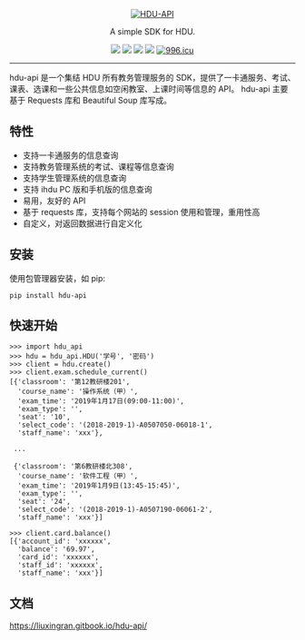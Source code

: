 <p align="center">
  <a href="https://github.com/Cyrus97/hdu-api"><img src="https://i.loli.net/2019/04/03/5ca4c6ffc61fa.png" alt="HDU-API"></a>
</p>
<p align="center">
A simple SDK for HDU.
</p>
<p align="center">
  <a href="https://pypi.org/project/hdu-api/"><img src="https://img.shields.io/pypi/v/hdu-api.svg?style=flat"></a>
  <a href="https://github.com/Cyrus97/hdu-api"><img src="https://img.shields.io/pypi/pyversions/hdu-api.svg?style=flat"></a>
  <a href="https://github.com/Cyrus97/hdu-api/blob/master/LICENSE"><img src="https://img.shields.io/pypi/l/hdu-api.svg?style=flat"></a>
  <a href="https://pepy.tech/project/hdu-api"><img src="https://pepy.tech/badge/hdu-api"></a> 
  <a href="https://996.icu"><img src="https://img.shields.io/badge/link-996.icu-red.svg" alt="996.icu"></a>
</p>

---

hdu-api 是一个集结 HDU 所有教务管理服务的 SDK，提供了一卡通服务、考试、课表、选课和一些公共信息如空闲教室、上课时间等信息的 API。 hdu-api 主要基于 Requests 库和 Beautiful Soup 库写成。

## 特性

* 支持一卡通服务的信息查询
* 支持教务管理系统的考试、课程等信息查询
* 支持学生管理系统的信息查询
* 支持 ihdu PC 版和手机版的信息查询
* 易用，友好的 API
* 基于 requests 库，支持每个网站的 session 使用和管理，重用性高
* 自定义，对返回数据进行自定义化

## 安装

使用包管理器安装，如 pip:

```text
pip install hdu-api
```

## 快速开始

```text
>>> import hdu_api
>>> hdu = hdu_api.HDU('学号', '密码')
>>> client = hdu.create()
>>> client.exam.schedule_current()
[{'classroom': '第12教研楼201',
  'course_name': '操作系统（甲）',
  'exam_time': '2019年1月17日(09:00-11:00)',
  'exam_type': '',
  'seat': '10',
  'select_code': '(2018-2019-1)-A0507050-06018-1',
  'staff_name': 'xxx'},

 ...

 {'classroom': '第6教研楼北308',
  'course_name': '软件工程（甲）',
  'exam_time': '2019年1月9日(13:45-15:45)',
  'exam_type': '',
  'seat': '24',
  'select_code': '(2018-2019-1)-A0507190-06061-2',
  'staff_name': 'xxx'}]

>>> client.card.balance()
[{'account_id': 'xxxxxx',
  'balance': '69.97',
  'card_id': 'xxxxxx',
  'staff_id': 'xxxxxx',
  'staff_name': 'xxx'}]
```

## 文档

https://liuxingran.gitbook.io/hdu-api/
